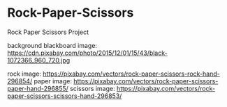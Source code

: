# Rock-Paper-Scissors
Rock Paper Scissors Project


background blackboard image: https://cdn.pixabay.com/photo/2015/12/01/15/43/black-1072366_960_720.jpg

rock image: https://pixabay.com/vectors/rock-paper-scissors-rock-hand-296854/
paper image: https://pixabay.com/vectors/rock-paper-scissors-paper-hand-296855/
scissors image: https://pixabay.com/vectors/rock-paper-scissors-scissors-hand-296853/
